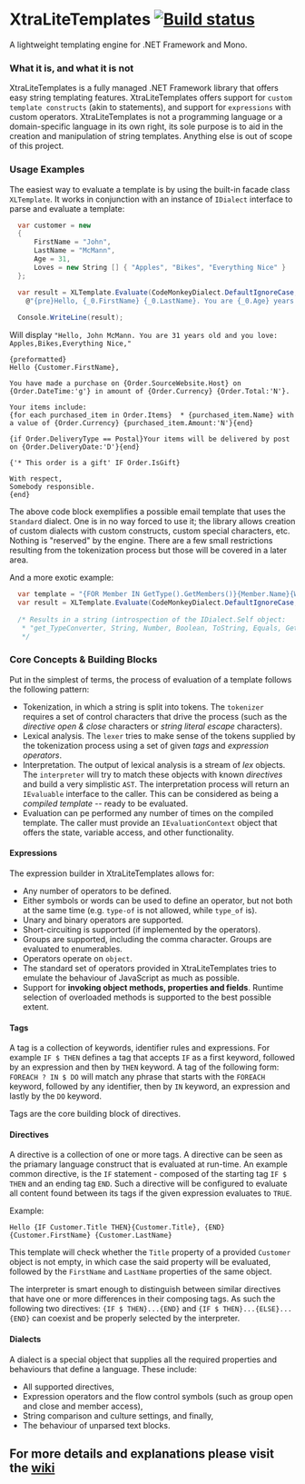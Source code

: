 # XtraLiteTemplates [![Build status](https://ci.appveyor.com/api/projects/status/gapq9gvrneooy1ob/branch/master?svg=true)](https://ci.appveyor.com/project/pavkam/xtralitetemplates/branch/master)
A lightweight templating engine for .NET Framework and Mono.

### What it is, and what it is not
XtraLiteTemplates is a fully managed .NET Framework library that offers easy string templating features. XtraLiteTemplates offers support for `custom template constructs` (akin to statements), and support for `expressions` with custom operators. XtraLiteTemplates is not a programming language or a domain-specific language in its own right, its sole purpose is to aid in the creation and manipulation of string templates. Anything else is out of scope of this project.

### Usage Examples
The easiest way to evaluate a template is by using the built-in facade class ```XLTemplate```. It works in conjunction with an instance of ```IDialect``` interface to parse and evaluate a template:

```c#
  var customer = new
  {
      FirstName = "John",
      LastName = "McMann",
      Age = 31,
      Loves = new String [] { "Apples", "Bikes", "Everything Nice" }
  };

  var result = XLTemplate.Evaluate(CodeMonkeyDialect.DefaultIgnoreCase, 
    @"{pre}Hello, {_0.FirstName} {_0.LastName}. You are {_0.Age} years old and you love: {for entity in _0.loves}{entity}, {end}{end}", customer);
  
  Console.WriteLine(result);
```
Will display `"Hello, John McMann. You are 31 years old and you love: Apples,Bikes,Everything Nice,"`

```
{preformatted}
Hello {Customer.FirstName},

You have made a purchase on {Order.SourceWebsite.Host} on {Order.DateTime:'g'} in amount of {Order.Currency} {Order.Total:'N'}.

Your items include:
{for each purchased_item in Order.Items}  * {purchased_item.Name} with a value of {Order.Currency} {purchased_item.Amount:'N'}{end}

{if Order.DeliveryType == Postal}Your items will be delivered by post on {Order.DeliveryDate:'D'}{end}

{'* This order is a gift' IF Order.IsGift}

With respect,
Somebody responsible.
{end}
```
The above code block exemplifies a possible email template that uses the `Standard` dialect. One is in no way forced to use it; the library allows creation of custom dialects with custom constructs, custom special characters, etc. Nothing is "reserved" by the engine. There are a few small restrictions resulting from the tokenization process but those will be covered in a later area.

And a more exotic example:

```c#
  var template = "{FOR Member IN GetType().GetMembers()}{Member.Name}{WITH}{PRE}, {END}{END}";
  var result = XLTemplate.Evaluate(CodeMonkeyDialect.DefaultIgnoreCase, template);
  
  /* Results in a string (introspection of the IDialect.Self object:
   * "get_TypeConverter, String, Number, Boolean, ToString, Equals, GetHashCode, GetType, .ctor, TypeConverter" 
   */
```

### Core Concepts & Building Blocks
Put in the simplest of terms, the process of evaluation of a template follows the following pattern:
* Tokenization, in which a string is split into tokens. The `tokenizer` requires a set of control characters that drive the process (such as the *directive open & close* characters or *string literal escape* characters).
* Lexical analysis. The `lexer` tries to make sense of the tokens supplied by the tokenization process using a set of given *tags* and *expression operators*.
* Interpretation. The output of lexical analysis is a stream of *lex* objects. The `interpreter` will try to match these objects with known *directives* and build a very simplistic `AST`. The interpretation process will return an `IEvaluable` interface to the caller. This can be considered as being a *compiled template* -- ready to be evaluated.
* Evaluation can pe performed any number of times on the compiled template. The caller must provide an `IEvaluationContext` object that offers the state, variable access, and other functionality.

#### Expressions
The expression builder in XtraLiteTemplates allows for:
* Any number of operators to be defined.
* Either symbols or words can be used to define an operator, but not both at the same time (e.g. `type-of` is not allowed, while `type_of` is).
* Unary and binary operators are supported.
* Short-circuiting is supported (if implemented by the operators).
* Groups are supported, including the comma character. Groups are evaluated to enumerables.
* Operators operate on `object`.
* The standard set of operators provided in XtraLiteTemplates tries to emulate the behaviour of JavaScript as much as possible.
* Support for **invoking object methods, properties and fields**. Runtime selection of overloaded methods is supported to the best possible extent.

#### Tags
A tag is a collection of keywords, identifier rules and expressions. For example `IF $ THEN` defines a tag that accepts `IF` as a first keyword, followed by an expression and then by `THEN` keyword. A tag of the following form: `FOREACH ? IN $ DO` will match any phrase that starts with the `FOREACH` keyword, followed by any identifier, then by `IN` keyword, an expression and lastly by the `DO` keyword.

Tags are the core building block of directives.

#### Directives
A directive is a collection of one or more tags. A directive can be seen as the priamary language construct that is evaluated at run-time. An example common directive, is the `IF` statement - composed of the starting tag `IF $ THEN` and an ending tag `END`. Such a directive will be configured to evaluate all content found between its tags if the given expression evaluates to `TRUE`.

Example:
```
Hello {IF Customer.Title THEN}{Customer.Title}, {END}{Customer.FirstName} {Customer.LastName}
```

This template will check whether the `Title` property of a provided `Customer` object is not empty, in which case the said property will be evaluated, followed by the `FirstName` and `LastName` properties of the same object.

The interpreter is smart enough to distinguish between similar directives that have one or more differences in their composing tags. As such the following two directives: `{IF $ THEN}...{END}` and `{IF $ THEN}...{ELSE}...{END}` can coexist and be properly selected by the interpreter.

#### Dialects
A dialect is a special object that supplies all the required properties and behaviours that define a language. These  include:
* All supported directives,
* Expression operators and the flow control symbols (such as group open and close and member access),
* String comparison and culture settings, and finally,
* The behaviour of unparsed text blocks.


## For more details and explanations please visit the [wiki](https://github.com/pavkam/XtraLiteTemplates/wiki/Home)
